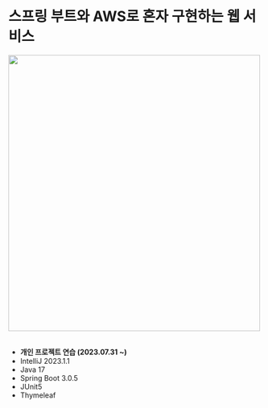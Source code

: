 

# 스프링 부트와 AWS로 혼자 구현하는 웹 서비스

<img src="https://github.com/joooonh/study-springboot-webservice/assets/116352772/7c6f4ab3-66e1-4290-ad4b-a0c54c3bdc76.png" width="500" height="550"/>
<br/>
<br/>

- **개인 프로젝트 연습 (2023.07.31 ~)**
- IntelliJ 2023.1.1
- Java 17
- Spring Boot 3.0.5
- JUnit5
- Thymeleaf
